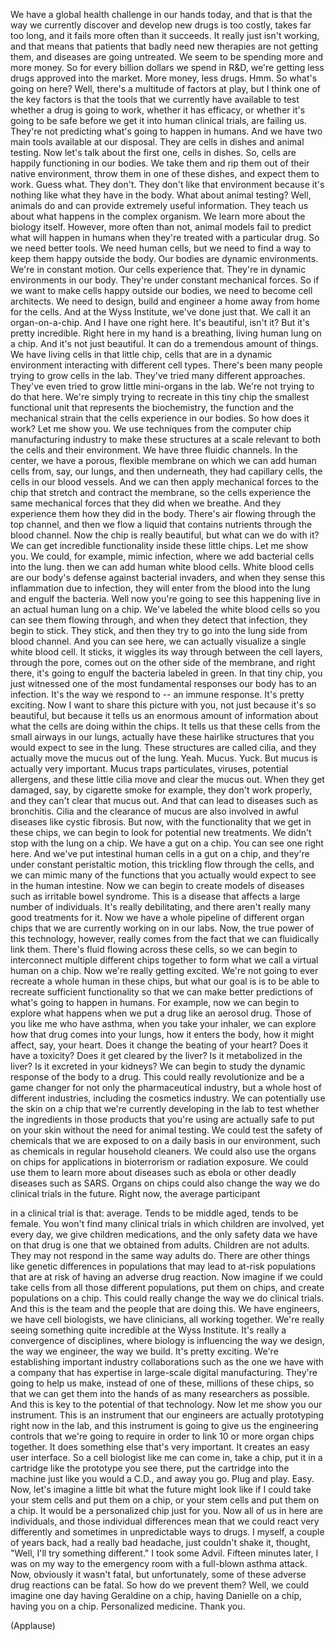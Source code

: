 
We have a global health challenge
in our hands today,
and that is that the way we currently
discover and develop new drugs
is too costly, takes far too long,
and it fails more often than it succeeds.
It really just isn&#39;t working, and that means
that patients that badly need new therapies
are not getting them,
and diseases are going untreated.
We seem to be spending more and more money.
So for every billion dollars we spend in R&amp;D,
we&#39;re getting less drugs approved into the market.
More money, less drugs. Hmm.
So what&#39;s going on here?
Well, there&#39;s a multitude of factors at play,
but I think one of the key factors
is that the tools that we currently have
available to test whether a drug is going to work,
whether it has efficacy,
or whether it&#39;s going to be safe
before we get it into human clinical trials,
are failing us. They&#39;re not predicting
what&#39;s going to happen in humans.
And we have two main tools available
at our disposal.
They are cells in dishes and animal testing.
Now let&#39;s talk about the first one, cells in dishes.
So, cells are happily functioning in our bodies.
We take them and rip them out
of their native environment,
throw them in one of these dishes,
and expect them to work.
Guess what. They don&#39;t.
They don&#39;t like that environment
because it&#39;s nothing like
what they have in the body.
What about animal testing?
Well, animals do and can provide
extremely useful information.
They teach us about what happens
in the complex organism.
We learn more about the biology itself.
However, more often than not,
animal models fail to predict
what will happen in humans
when they&#39;re treated with a particular drug.
So we need better tools.
We need human cells,
but we need to find a way to keep them happy
outside the body.
Our bodies are dynamic environments.
We&#39;re in constant motion.
Our cells experience that.
They&#39;re in dynamic environments in our body.
They&#39;re under constant mechanical forces.
So if we want to make cells happy
outside our bodies,
we need to become cell architects.
We need to design, build and engineer
a home away from home for the cells.
And at the Wyss Institute,
we&#39;ve done just that.
We call it an organ-on-a-chip.
And I have one right here.
It&#39;s beautiful, isn&#39;t it?
But it&#39;s pretty incredible.
Right here in my hand is a breathing, living
human lung on a chip.
And it&#39;s not just beautiful.
It can do a tremendous amount of things.
We have living cells in that little chip,
cells that are in a dynamic environment
interacting with different cell types.
There&#39;s been many people
trying to grow cells in the lab.
They&#39;ve tried many different approaches.
They&#39;ve even tried to grow
little mini-organs in the lab.
We&#39;re not trying to do that here.
We&#39;re simply trying to recreate
in this tiny chip
the smallest functional unit
that represents the biochemistry,
the function and the mechanical strain
that the cells experience in our bodies.
So how does it work? Let me show you.
We use techniques from the computer chip
manufacturing industry
to make these structures at a scale
relevant to both the cells and their environment.
We have three fluidic channels.
In the center, we have a porous, flexible membrane
on which we can add human cells
from, say, our lungs,
and then underneath, they had capillary cells,
the cells in our blood vessels.
And we can then apply mechanical forces to the chip
that stretch and contract the membrane,
so the cells experience the same mechanical forces
that they did when we breathe.
And they experience them how they did in the body.
There&#39;s air flowing through the top channel,
and then we flow a liquid that contains nutrients
through the blood channel.
Now the chip is really beautiful,
but what can we do with it?
We can get incredible functionality
inside these little chips.
Let me show you.
We could, for example, mimic infection,
where we add bacterial cells into the lung.
then we can add human white blood cells.
White blood cells are our body&#39;s defense
against bacterial invaders,
and when they sense this
inflammation due to infection,
they will enter from the blood into the lung
and engulf the bacteria.
Well now you&#39;re going to see this happening
live in an actual human lung on a chip.
We&#39;ve labeled the white blood cells
so you can see them flowing through,
and when they detect that infection,
they begin to stick.
They stick, and then they try to go into the lung
side from blood channel.
And you can see here, we can actually visualize
a single white blood cell.
It sticks, it wiggles its way through
between the cell layers, through the pore,
comes out on the other side of the membrane,
and right there, it&#39;s going to engulf the bacteria
labeled in green.
In that tiny chip, you just witnessed
one of the most fundamental responses
our body has to an infection.
It&#39;s the way we respond to -- an immune response.
It&#39;s pretty exciting.
Now I want to share this picture with you,
not just because it&#39;s so beautiful,
but because it tells us an enormous
amount of information
about what the cells are doing within the chips.
It tells us that these cells
from the small airways in our lungs,
actually have these hairlike structures
that you would expect to see in the lung.
These structures are called cilia,
and they actually move the mucus out of the lung.
Yeah. Mucus. Yuck.
But mucus is actually very important.
Mucus traps particulates, viruses,
potential allergens,
and these little cilia move
and clear the mucus out.
When they get damaged, say,
by cigarette smoke for example,
they don&#39;t work properly,
and they can&#39;t clear that mucus out.
And that can lead to diseases such as bronchitis.
Cilia and the clearance of mucus
are also involved in awful diseases like cystic fibrosis.
But now, with the functionality
that we get in these chips,
we can begin to look
for potential new treatments.
We didn&#39;t stop with the lung on a chip.
We have a gut on a chip.
You can see one right here.
And we&#39;ve put intestinal human cells
in a gut on a chip,
and they&#39;re under constant peristaltic motion,
this trickling flow through the cells,
and we can mimic many of the functions
that you actually would expect to see
in the human intestine.
Now we can begin to create models of diseases
such as irritable bowel syndrome.
This is a disease that affects
a large number of individuals.
It&#39;s really debilitating,
and there aren&#39;t really many good treatments for it.
Now we have a whole pipeline
of different organ chips
that we are currently working on in our labs.
Now, the true power of this technology, however,
really comes from the fact
that we can fluidically link them.
There&#39;s fluid flowing across these cells,
so we can begin to interconnect
multiple different chips together
to form what we call a virtual human on a chip.
Now we&#39;re really getting excited.
We&#39;re not going to ever recreate 
a whole human in these chips,
but what our goal is is to be able to recreate
sufficient functionality
so that we can make better predictions
of what&#39;s going to happen in humans.
For example, now we can begin to explore
what happens when we put
a drug like an aerosol drug.
Those of you like me who have asthma,
when you take your inhaler,
we can explore how that drug comes into your lungs,
how it enters the body,
how it might affect, say, your heart.
Does it change the beating of your heart?
Does it have a toxicity?
Does it get cleared by the liver?
Is it metabolized in the liver?
Is it excreted in your kidneys?
We can begin to study the dynamic
response of the body to a drug.
This could really revolutionize
and be a game changer
for not only the pharmaceutical industry,
but a whole host of different industries,
including the cosmetics industry.
We can potentially use the skin on a chip
that we&#39;re currently developing in the lab
to test whether the ingredients in those products
that you&#39;re using are actually 
safe to put on your skin
without the need for animal testing.
We could test the safety
of chemicals that we are exposed to
on a daily basis in our environment,
such as chemicals in regular household cleaners.
We could also use the organs on chips
for applications in bioterrorism
or radiation exposure.
We could use them to learn more about
diseases such as ebola
or other deadly diseases such as SARS.
Organs on chips could also change
the way we do clinical trials in the future.
Right now, the average participant

in a clinical trial is that: average.
Tends to be middle aged, tends to be female.
You won&#39;t find many clinical trials
in which children are involved,
yet every day, we give children medications,
and the only safety data we have on that drug
is one that we obtained from adults.
Children are not adults.
They may not respond in the same way adults do.
There are other things like genetic differences
in populations
that may lead to at-risk populations
that are at risk of having an adverse drug reaction.
Now imagine if we could take cells
from all those different populations,
put them on chips,
and create populations on a chip.
This could really change the way
we do clinical trials.
And this is the team and the people
that are doing this.
We have engineers, we have cell biologists,
we have clinicians, all working together.
We&#39;re really seeing something quite incredible
at the Wyss Institute.
It&#39;s really a convergence of disciplines,
where biology is influencing the way we design,
the way we engineer, the way we build.
It&#39;s pretty exciting.
We&#39;re establishing important industry collaborations
such as the one we have with a company
that has expertise in large-scale
digital manufacturing.
They&#39;re going to help us make,
instead of one of these,
millions of these chips,
so that we can get them into the hands
of as many researchers as possible.
And this is key to the potential of that technology.
Now let me show you our instrument.
This is an instrument that our engineers
are actually prototyping right now in the lab,
and this instrument is going to give us
the engineering controls that we&#39;re going to require
in order to link 10 or more organ chips together.
It does something else that&#39;s very important.
It creates an easy user interface.
So a cell biologist like me can come in,
take a chip, put it in a cartridge
like the prototype you see there,
put the cartridge into the machine
just like you would a C.D.,
and away you go.
Plug and play. Easy.
Now, let&#39;s imagine a little bit
what the future might look like
if I could take your stem cells
and put them on a chip,
or your stem cells and put them on a chip.
It would be a personalized chip just for you.
Now all of us in here are individuals,
and those individual differences mean
that we could react very differently
and sometimes in unpredictable ways to drugs.
I myself, a couple of years back,
had a really bad headache,
just couldn&#39;t shake it, thought, 
&quot;Well, I&#39;ll try something different.&quot;
I took some Advil. Fifteen minutes later,
I was on my way to the emergency room
with a full-blown asthma attack.
Now, obviously it wasn&#39;t fatal,
but unfortunately, some of these
adverse drug reactions can be fatal.
So how do we prevent them?
Well, we could imagine one day
having Geraldine on a chip,
having Danielle on a chip,
having you on a chip.
Personalized medicine. Thank you.

(Applause)

